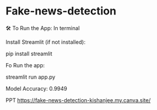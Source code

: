 # Fake-news-detection

🛠️ To Run the App: In terminal

Install Streamlit (if not installed):

pip install streamlit

Fo Run the app:

streamlit run app.py

Model Accuracy: 0.9949

PPT https://fake-news-detection-kishanjee.my.canva.site/
